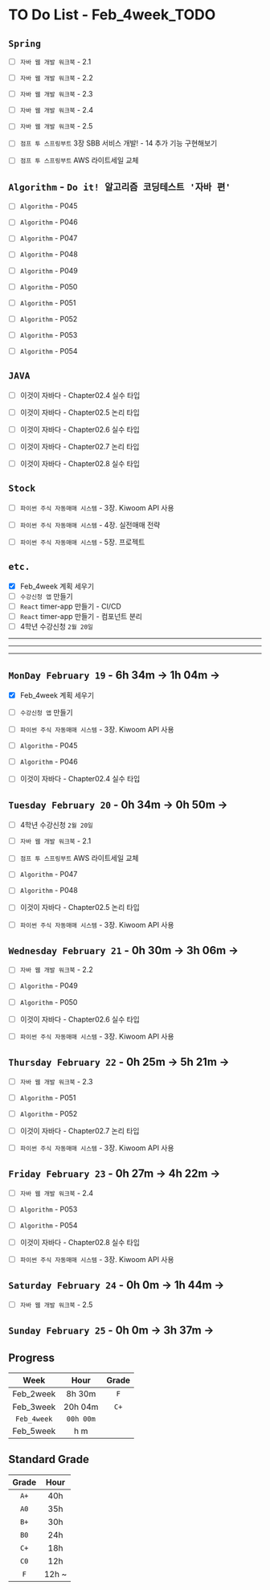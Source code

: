 # TO Do List - Feb_4week_TODO


## `Spring`
- [ ] `자바 웹 개발 워크북` - 2.1
- [ ] `자바 웹 개발 워크북` - 2.2
- [ ] `자바 웹 개발 워크북` - 2.3
- [ ] `자바 웹 개발 워크북` - 2.4
- [ ] `자바 웹 개발 워크북` - 2.5 
- [ ] `점프 투 스프링부트` 3장 SBB 서비스 개발! - 14 추가 기능 구현해보기
- [ ] `점프 투 스프링부트` AWS 라이트세일 교체


## `Algorithm` - `Do it! 알고리즘 코딩테스트 '자바 편'`
- [ ] `Algorithm` - P045
- [ ] `Algorithm` - P046
- [ ] `Algorithm` - P047
- [ ] `Algorithm` - P048
- [ ] `Algorithm` - P049
- [ ] `Algorithm` - P050
- [ ] `Algorithm` - P051
- [ ] `Algorithm` - P052
- [ ] `Algorithm` - P053
- [ ] `Algorithm` - P054


## `JAVA`
- [ ] 이것이 자바다 - Chapter02.4 실수 타입
- [ ] 이것이 자바다 - Chapter02.5 논리 타입
- [ ] 이것이 자바다 - Chapter02.6 실수 타입
- [ ] 이것이 자바다 - Chapter02.7 논리 타입
- [ ] 이것이 자바다 - Chapter02.8 실수 타입


## `Stock`
- [ ] `파이썬 주식 자동매매 시스템` - 3장. Kiwoom API 사용
- [ ] `파이썬 주식 자동매매 시스템` - 4장. 실전매매 전략
- [ ] `파이썬 주식 자동매매 시스템` - 5장. 프로젝트



## `etc.`
- [x] Feb_4week 계획 세우기
- [ ] `수강신청 앱` 만들기
- [ ] `React` timer-app 만들기 - CI/CD
- [ ] `React` timer-app 만들기 - 컴포넌트 분리
- [ ] 4학년 수강신청 `2월 20일`

---
---
---

## `MonDay February 19` - 6h 34m -> 1h 04m -> 
- [x] Feb_4week 계획 세우기
- [ ] `수강신청 앱` 만들기
- [ ] `파이썬 주식 자동매매 시스템` - 3장. Kiwoom API 사용
- [ ] `Algorithm` - P045
- [ ] `Algorithm` - P046
- [ ] 이것이 자바다 - Chapter02.4 실수 타입


## `Tuesday February 20` - 0h 34m -> 0h 50m -> 
- [ ] 4학년 수강신청 `2월 20일`
- [ ] `자바 웹 개발 워크북` - 2.1
- [ ] `점프 투 스프링부트` AWS 라이트세일 교체
- [ ] `Algorithm` - P047
- [ ] `Algorithm` - P048
- [ ] 이것이 자바다 - Chapter02.5 논리 타입
- [ ] `파이썬 주식 자동매매 시스템` - 3장. Kiwoom API 사용


## `Wednesday February 21` - 0h 30m -> 3h 06m -> 
- [ ] `자바 웹 개발 워크북` - 2.2
- [ ] `Algorithm` - P049
- [ ] `Algorithm` - P050
- [ ] 이것이 자바다 - Chapter02.6 실수 타입
- [ ] `파이썬 주식 자동매매 시스템` - 3장. Kiwoom API 사용



## `Thursday February 22` - 0h 25m -> 5h 21m -> 
- [ ] `자바 웹 개발 워크북` - 2.3
- [ ] `Algorithm` - P051
- [ ] `Algorithm` - P052
- [ ] 이것이 자바다 - Chapter02.7 논리 타입
- [ ] `파이썬 주식 자동매매 시스템` - 3장. Kiwoom API 사용



## `Friday February 23` - 0h 27m -> 4h 22m ->
- [ ] `자바 웹 개발 워크북` - 2.4
- [ ] `Algorithm` - P053
- [ ] `Algorithm` - P054
- [ ] 이것이 자바다 - Chapter02.8 실수 타입
- [ ] `파이썬 주식 자동매매 시스템` - 3장. Kiwoom API 사용


## `Saturday February 24` - 0h 0m -> 1h 44m ->
- [ ] `자바 웹 개발 워크북` - 2.5 



## `Sunday February 25` - 0h 0m -> 3h 37m ->



## Progress
| Week | Hour | Grade |
|:---:|:---:|:---:|
|Feb_2week|8h 30m|`F`|
|Feb_3week|20h 04m|`C+`|
|`Feb_4week`|`00h 00m`||
|Feb_5week|h m||


## Standard Grade
| Grade | Hour |
|:---:|:---:|
|`A+`|40h|
|`A0`|35h|
|`B+`|30h|
|`B0`|24h|
|`C+`|18h|
|`C0`|12h|
|`F`|12h ~|
